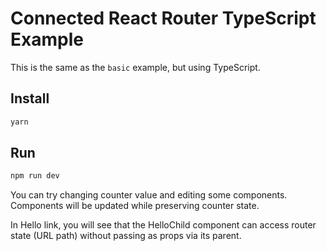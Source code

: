 # Connected React Router TypeScript Example

This is the same as the `basic` example, but using TypeScript.

## Install
```bash
yarn
```

## Run
```bash
npm run dev
```

You can try changing counter value and editing some components. Components will be updated while preserving counter state.

In Hello link, you will see that the HelloChild component can access router state (URL path) without passing as props via its parent.

